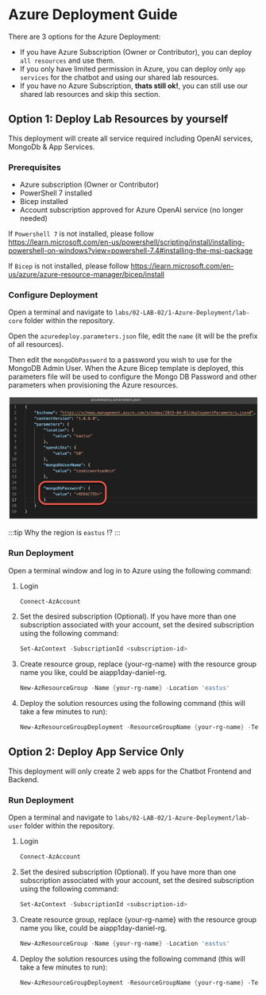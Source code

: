 
# Azure Deployment Guide

There are 3 options for the Azure Deployment:

- If you have Azure Subscription (Owner or Contributor), you can deploy `all resources` and use them.
- If you only have limited permission in Azure, you can deploy only `app services` for the chatbot and using our shared lab resources.
- If you have no Azure Subscription, **thats still ok!**, you can still use our shared lab resources and skip this section.


## Option 1: Deploy Lab Resources by yourself

This deployment will create all service required including OpenAI services, MongoDb & App Services.

### Prerequisites

- Azure subscription (Owner or Contributor)
- PowerShell 7 installed
- Bicep installed
- Account subscription approved for Azure OpenAI service (no longer needed)


If `Powershell 7` is not installed, please follow 
    https://learn.microsoft.com/en-us/powershell/scripting/install/installing-powershell-on-windows?view=powershell-7.4#installing-the-msi-package

If `Bicep` is not installed, please follow
    https://learn.microsoft.com/en-us/azure/azure-resource-manager/bicep/install



### Configure Deployment

Open a terminal and navigate to `labs/02-LAB-02/1-Azure-Deployment/lab-core` folder within the repository.

Open the `azuredeploy.parameters.json` file, edit the `name` (it will be the prefix of all resources).

Then edit the `mongoDbPassword` to a password you wish to use for the MongoDB Admin User. When the Azure Bicep template is deployed, this parameters file will be used to configure the Mongo DB Password and other parameters when provisioning the Azure resources.

![editing the azuredeploy.parameters.json file with mongoDBPassword parameter highlighted](images/editor-azuredeploy-parameters-json-password.png)

:::tip
Why the region is `eastus` !?
:::

### Run Deployment

Open a terminal window and log in to Azure using the following command:

1. Login

    ```Powershell
    Connect-AzAccount
    ```

2. Set the desired subscription (Optional). If you have more than one subscription associated with your account, set the desired subscription using the following command:

    ```Powershell
    Set-AzContext -SubscriptionId <subscription-id>
    ```

3. Create resource group, replace \{your-rg-name\} with the resource group name you like, could be aiapp1day-daniel-rg. 

    ```Powershell
    New-AzResourceGroup -Name {your-rg-name} -Location 'eastus'
    ```

4. Deploy the solution resources using the following command (this will take a few minutes to run):

    ```Powershell
    New-AzResourceGroupDeployment -ResourceGroupName {your-rg-name} -TemplateFile .\azuredeploy.bicep -TemplateParameterFile .\azuredeploy.parameters.json -c
    ```

## Option 2: Deploy App Service Only

This deployment will only create 2 web apps for the Chatbot Frontend and Backend.

### Run Deployment

Open a terminal and navigate to `labs/02-LAB-02/1-Azure-Deployment/lab-user` folder within the repository.

1. Login

    ```Powershell
    Connect-AzAccount
    ```

2. Set the desired subscription (Optional). If you have more than one subscription associated with your account, set the desired subscription using the following command:

    ```Powershell
    Set-AzContext -SubscriptionId <subscription-id>
    ```

3. Create resource group, replace \{your-rg-name\} with the resource group name you like, could be aiapp1day-daniel-rg.

    ```Powershell
    New-AzResourceGroup -Name {your-rg-name} -Location 'eastus'
    ```

4. Deploy the solution resources using the following command (this will take a few minutes to run):

    ```Powershell
    New-AzResourceGroupDeployment -ResourceGroupName {your-rg-name} -TemplateFile .\azuredeploy.bicep -TemplateParameterFile .\azuredeploy.parameters.json -c
    ```


